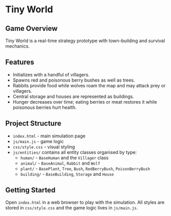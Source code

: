 # Tiny World

## Game Overview
Tiny World is a real-time strategy prototype with town-building and survival mechanics.

## Features

- Initializes with a handful of villagers.
- Spawns red and poisonous berry bushes as well as trees.
- Rabbits provide food while wolves roam the map and may attack prey or villagers.
- Central storage and houses are represented as buildings.
- Hunger decreases over time; eating berries or meat restores it while poisonous berries hurt health.

## Project Structure

- `index.html` - main simulation page
- `js/main.js` - game logic
- `css/style.css` - visual styling
- `js/entities/` contains all entity classes organised by type:
  - `human/` - `BaseHuman` and the `Villager` class
  - `animal/` - `BaseAnimal`, `Rabbit` and `Wolf`
  - `plant/` - `BasePlant`, `Tree`, `Bush`, `RedBerryBush`, `PoisonBerryBush`
  - `building/` - `BaseBuilding`, `Storage` and `House`

## Getting Started

Open `index.html` in a web browser to play with the simulation. All styles are stored in `css/style.css` and the game logic lives in `js/main.js`.

